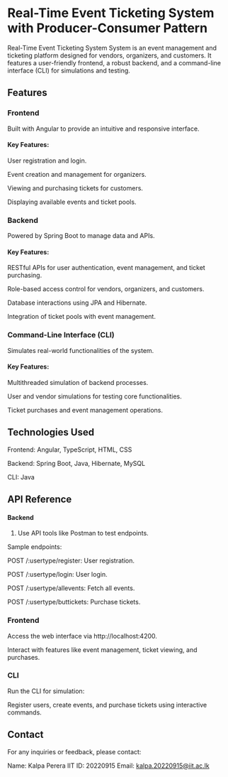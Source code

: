 
# Real-Time Event Ticketing System with Producer-Consumer Pattern

Real-Time Event Ticketing System System is an event management and ticketing platform designed for vendors, organizers, and customers. It features a user-friendly frontend, a robust backend, and a command-line interface (CLI) for simulations and testing.


## Features

### Frontend

Built with Angular to provide an intuitive and responsive interface.

#### Key Features:

User registration and login.

Event creation and management for organizers.

Viewing and purchasing tickets for customers.

Displaying available events and ticket pools.

### Backend

Powered by Spring Boot to manage data and APIs.

#### Key Features:

RESTful APIs for user authentication, event management, and ticket purchasing.

Role-based access control for vendors, organizers, and customers.

Database interactions using JPA and Hibernate.

Integration of ticket pools with event management.

### Command-Line Interface (CLI)

Simulates real-world functionalities of the system.

#### Key Features:

Multithreaded simulation of backend processes.

User and vendor simulations for testing core functionalities.

Ticket purchases and event management operations.

## Technologies Used

Frontend: Angular, TypeScript, HTML, CSS

Backend: Spring Boot, Java, Hibernate, MySQL

CLI: Java
## API Reference

#### Backend

1. Use API tools like Postman to test endpoints.

Sample endpoints:

POST /:usertype/register: User registration.

POST /:usertype/login: User login.

POST /:usertype/allevents: Fetch all events.

POST /:usertype/buttickets: Purchase tickets.

### Frontend

Access the web interface via http://localhost:4200.

Interact with features like event management, ticket viewing, and purchases.

### CLI

Run the CLI for simulation:

Register users, create events, and purchase tickets using interactive commands.


## Contact

For any inquiries or feedback, please contact:

Name: Kalpa Perera
IIT ID: 20220915
Email: kalpa.20220915@iit.ac.lk


